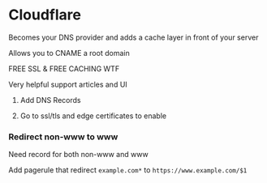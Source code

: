 # Cloudflare

Becomes your DNS provider and adds a cache layer in front of your server

Allows you to CNAME a root domain 

FREE SSL & FREE CACHING WTF

Very helpful support articles and UI

1) Add DNS Records

2) Go to ssl/tls and edge certificates to enable 

### Redirect non-www to www

Need record for both non-www and www

Add pagerule that redirect `example.com*` to `https://www.example.com/$1`

